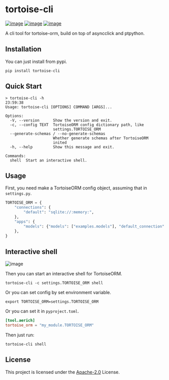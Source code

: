 # tortoise-cli

[![image](https://img.shields.io/pypi/v/tortoise-cli.svg?style=flat)](https://pypi.python.org/pypi/tortoise-cli)
[![image](https://img.shields.io/github/license/tortoise/tortoise-cli)](https://github.com/tortoise/tortoise-cli)
[![image](https://github.com/tortoise/tortoise-cli/workflows/ci/badge.svg)](https://github.com/tortoise/tortoise-cli/actions?query=workflow:ci)

A cli tool for tortoise-orm, build on top of asyncclick and ptpython.

## Installation

You can just install from pypi.

```shell
pip install tortoise-cli
```

## Quick Start

```shell
> tortoise-cli -h                                                                                                                                                                 23:59:38
Usage: tortoise-cli [OPTIONS] COMMAND [ARGS]...

Options:
  -V, --version      Show the version and exit.
  -c, --config TEXT  TortoiseORM config dictionary path, like
                     settings.TORTOISE_ORM
  --generate-schemas / --no-generate-schemas
                     Whether generate schemas after TortoiseORM
                     inited
  -h, --help         Show this message and exit.

Commands:
  shell  Start an interactive shell.
```

## Usage

First, you need make a TortoiseORM config object, assuming that in `settings.py`.

```python
TORTOISE_ORM = {
    "connections": {
        "default": "sqlite://:memory:",
    },
    "apps": {
        "models": {"models": ["examples.models"], "default_connection": "default"},
    },
}
```

## Interactive shell

![image](https://raw.githubusercontent.com/tortoise/tortoise-cli/main/images/shell.png)

Then you can start an interactive shell for TortoiseORM.

```shell
tortoise-cli -c settings.TORTOISE_ORM shell
```

Or you can set config by set environment variable.

```shell
export TORTOISE_ORM=settings.TORTOISE_ORM
```
Or you can set it in `pyproject.toml`.

```toml
[tool.aerich]
tortoise_orm = "my_module.TORTOISE_ORM"
```

Then just run:

```shell
tortoise-cli shell
```

## License

This project is licensed under the
[Apache-2.0](https://github.com/tortoise/tortoise-cli/blob/main/LICENSE) License.
